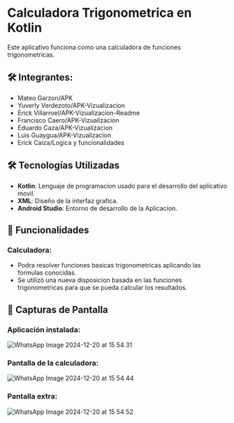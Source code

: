 # Calculadora Trigonometrica en Kotlin 
Este aplicativo funciona como una calculadora de funciones trigonometricas.

## 🛠️ Integrantes: 

- Mateo Garzon/APK
- Yuverly Verdezoto/APK-Vizualizacion
- Erick Villarroel/APK-Vizualizacion-Readme
- Francisco Caero/APK-Vizualizacion
- Eduardo Caza/APK-Vizualizacion
- Luis Guaygua/APK-Vizualizacion
- Erick Caiza/Logica y funcionalidades

## 🛠️ Tecnologías Utilizadas

- **Kotlin**: Lenguaje de programacion usado para el desarrollo del aplicativo movil.
- **XML**: Diseño de la interfaz grafica.
- **Android Studio**: Entorno de desarrollo de la Aplicacion.  

## 📱 Funcionalidades

### Calculadora:
 - Podra resolver funciones basicas trigonometricas aplicando las formulas conocidas. 
 - Se utilizó una nueva disposicion basada en las funciones trigonometricas para que se pueda calcular los resultados.

## 📸 Capturas de Pantalla

### Aplicación instalada:
![WhatsApp Image 2024-12-20 at 15 54 31](https://github.com/user-attachments/assets/04cb06a7-9286-4a4c-bbcc-710a56da0ef4)


### Pantalla de la calculadora:
![WhatsApp Image 2024-12-20 at 15 54 44](https://github.com/user-attachments/assets/9db66457-f948-465d-ab51-8421b4ffed4a)


### Pantalla extra:
![WhatsApp Image 2024-12-20 at 15 54 52](https://github.com/user-attachments/assets/c3786023-5f29-4a6a-af43-fa5232bbf955)

